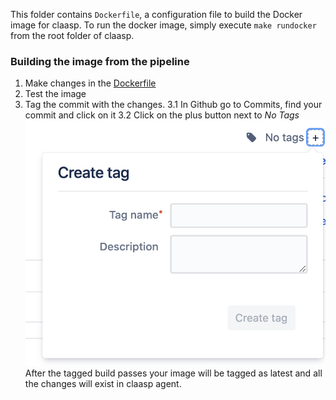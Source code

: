This folder contains `Dockerfile`, a configuration file to build the Docker image for claasp. To run the docker
image, simply execute `make rundocker` from the root folder of claasp.

###  Building the image from the pipeline ###
1. Make changes in the [Dockerfile](Dockerfile)
2. Test the image
3. Tag the commit with the changes.
3.1 In Github go to Commits, find your commit and click on it
3.2 Click on the plus button next to *No Tags*  ![Scheme](tag-build.png)
After the tagged build passes your image will be tagged as latest and all the changes will exist in claasp agent.   